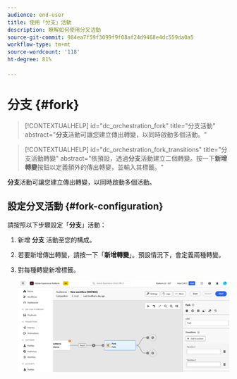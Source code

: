 ```yaml
---
audience: end-user
title: 使用「分支」活動
description: 瞭解如何使用分叉活動
source-git-commit: 984ea7f59f3099f9f08af24d9468e4dc559da0a5
workflow-type: tm+mt
source-wordcount: '118'
ht-degree: 81%

---
```



# 分支 {#fork}

>[!CONTEXTUALHELP]
>id="dc_orchestration_fork"
>title="分支活動"
>abstract="**分支**&#x200B;活動可讓您建立傳出轉變，以同時啟動多個活動。"

>[!CONTEXTUALHELP]
>id="dc_orchestration_fork_transitions"
>title="分支活動轉變"
>abstract="依預設，透過&#x200B;**分支**&#x200B;活動建立二個轉變。按一下&#x200B;**新增轉變**&#x200B;按鈕以定義額外的傳出轉變，並輸入其標籤。"

**分支**&#x200B;活動可讓您建立傳出轉變，以同時啟動多個活動。

## 設定分叉活動 {#fork-configuration}

請按照以下步驟設定「**分支**」活動：

1. 新增 **分支** 活動至您的構成。
1. 若要新增傳出轉變，請按一下「**新增轉變**」。預設情況下，會定義兩種轉變。
1. 對每種轉變新增標籤。

   ![](../assets/fork.png)

